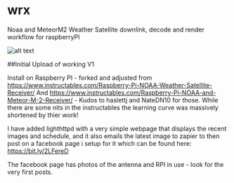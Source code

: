 # wrx
Noaa and MeteorM2 Weather Satellite downlink, decode and render workflow for raspberryPI

![alt text](https://scontent.flhr3-1.fna.fbcdn.net/v/t1.0-9/139720430_105876038154454_7379932333927129531_o.jpg?_nc_cat=105&ccb=2&_nc_sid=9267fe&_nc_ohc=hZvHlB7kF9kAX9G6Kox&_nc_ht=scontent.flhr3-1.fna&oh=36e4f2f6cdd6575e896b31741bc4da49&oe=60270F89)


##Initial Upload of working V1

Install on Raspberry PI - forked and adjusted from https://www.instructables.com/Raspberry-Pi-NOAA-Weather-Satellite-Receiver/  And https://www.instructables.com/Raspberry-Pi-NOAA-and-Meteor-M-2-Receiver/ -  Kudos to  haslettj and NateDN10 for those. While there are some nits in the instructables the learning curve was massively shortened by thier work!

I have added lighthttpd with a very simple webpage that displays the recent images and schedule, and it also emails the latest image to zapier to then post on a facebook page i setup for it which can be found here:  https://bit.ly/2LFereD

The facebook page has photos of the antenna and RPI in use - look for the very first posts.
